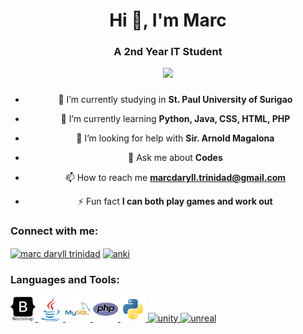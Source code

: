 <h1 align="center">Hi 👋, I'm Marc</h1>
<h3 align="center">A 2nd Year IT Student</h3>
<div align="center">
  <div align="center">
  <img height="280" src="https://media.tenor.com/4wjff3rKodgAAAAM/yoru-yoru-valorant.gif"  />
</div>

###

- 🔭 I’m currently studying in **St. Paul University of Surigao**

- 🌱 I’m currently learning **Python, Java, CSS, HTML, PHP**

- 🤝 I’m looking for help with **Sir. Arnold Magalona**

- 💬 Ask me about **Codes**

- 📫 How to reach me **marcdaryll.trinidad@gmail.com**

- ⚡ Fun fact **I can both play games and work out**

<h3 align="left">Connect with me:</h3>
<p align="left">
<a href="https://fb.com/marc daryll trinidad" target="blank"><img align="center" src="https://raw.githubusercontent.com/rahuldkjain/github-profile-readme-generator/master/src/images/icons/Social/facebook.svg" alt="marc daryll trinidad" height="30" width="40" /></a>
<a href="https://www.youtube.com/c/anki" target="blank"><img align="center" src="https://raw.githubusercontent.com/rahuldkjain/github-profile-readme-generator/master/src/images/icons/Social/youtube.svg" alt="anki" height="30" width="40" /></a>
</p>

<h3 align="left">Languages and Tools:</h3>
<p align="left"> <a href="https://getbootstrap.com" target="_blank" rel="noreferrer"> <img src="https://raw.githubusercontent.com/devicons/devicon/master/icons/bootstrap/bootstrap-plain-wordmark.svg" alt="bootstrap" width="40" height="40"/> </a> <a href="https://www.java.com" target="_blank" rel="noreferrer"> <img src="https://raw.githubusercontent.com/devicons/devicon/master/icons/java/java-original.svg" alt="java" width="40" height="40"/> </a> <a href="https://www.mysql.com/" target="_blank" rel="noreferrer"> <img src="https://raw.githubusercontent.com/devicons/devicon/master/icons/mysql/mysql-original-wordmark.svg" alt="mysql" width="40" height="40"/> </a> <a href="https://www.php.net" target="_blank" rel="noreferrer"> <img src="https://raw.githubusercontent.com/devicons/devicon/master/icons/php/php-original.svg" alt="php" width="40" height="40"/> </a> <a href="https://www.python.org" target="_blank" rel="noreferrer"> <img src="https://raw.githubusercontent.com/devicons/devicon/master/icons/python/python-original.svg" alt="python" width="40" height="40"/> </a> <a href="https://unity.com/" target="_blank" rel="noreferrer"> <img src="https://www.vectorlogo.zone/logos/unity3d/unity3d-icon.svg" alt="unity" width="40" height="40"/> </a> <a href="https://unrealengine.com/" target="_blank" rel="noreferrer"> <img src="https://raw.githubusercontent.com/kenangundogan/fontisto/036b7eca71aab1bef8e6a0518f7329f13ed62f6b/icons/svg/brand/unreal-engine.svg" alt="unreal" width="40" height="40"/> </a> </p>

